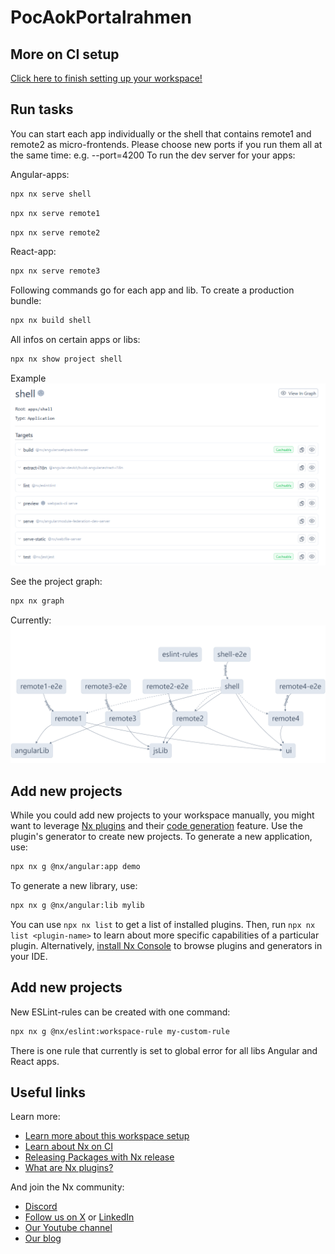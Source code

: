 # PocAokPortalrahmen

## More on CI setup
[Click here to finish setting up your workspace!](https://cloud.nx.app/connect/v5Hi7HWYpU)


## Run tasks
You can start each app individually or the shell that contains remote1 and remote2 as micro-frontends. Please choose new ports if you run them all at the same time: e.g. --port=4200
To run the dev server for your apps:

Angular-apps:
```sh
npx nx serve shell
```
```sh
npx nx serve remote1
```

```sh
npx nx serve remote2
```

React-app:
```sh
npx nx serve remote3
```


Following commands go for each app and lib.
To create a production bundle:
```sh
npx nx build shell
```

All infos on certain apps or libs:

```sh
npx nx show project shell
```
Example
![img_1.png](img_1.png)


See the project graph:
```sh
npx nx graph
```
Currently:
![img.png](img.png)


## Add new projects

While you could add new projects to your workspace manually, you might want to leverage [Nx plugins](https://nx.dev/concepts/nx-plugins?utm_source=nx_project&utm_medium=readme&utm_campaign=nx_projects) and their [code generation](https://nx.dev/features/generate-code?utm_source=nx_project&utm_medium=readme&utm_campaign=nx_projects) feature. 
Use the plugin's generator to create new projects. To generate a new application, use:

```sh
npx nx g @nx/angular:app demo
```

To generate a new library, use:

```sh
npx nx g @nx/angular:lib mylib
```

You can use `npx nx list` to get a list of installed plugins. Then, run `npx nx list <plugin-name>` to learn about more specific capabilities of a particular plugin. Alternatively, [install Nx Console](https://nx.dev/getting-started/editor-setup?utm_source=nx_project&utm_medium=readme&utm_campaign=nx_projects) to browse plugins and generators in your IDE.

## Add new projects
New ESLint-rules can be created with one command:
```sh
npx nx g @nx/eslint:workspace-rule my-custom-rule
```
There is one rule that currently is set to global error for all libs Angular and React apps.

## Useful links
Learn more:

- [Learn more about this workspace setup](https://nx.dev/getting-started/tutorials/angular-monorepo-tutorial?utm_source=nx_project&amp;utm_medium=readme&amp;utm_campaign=nx_projects)
- [Learn about Nx on CI](https://nx.dev/ci/intro/ci-with-nx?utm_source=nx_project&utm_medium=readme&utm_campaign=nx_projects)
- [Releasing Packages with Nx release](https://nx.dev/features/manage-releases?utm_source=nx_project&utm_medium=readme&utm_campaign=nx_projects)
- [What are Nx plugins?](https://nx.dev/concepts/nx-plugins?utm_source=nx_project&utm_medium=readme&utm_campaign=nx_projects)

And join the Nx community:
- [Discord](https://go.nx.dev/community)
- [Follow us on X](https://twitter.com/nxdevtools) or [LinkedIn](https://www.linkedin.com/company/nrwl)
- [Our Youtube channel](https://www.youtube.com/@nxdevtools)
- [Our blog](https://nx.dev/blog?utm_source=nx_project&utm_medium=readme&utm_campaign=nx_projects)
